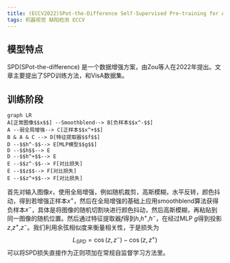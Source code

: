 ```yaml
---
title: (ECCV2022)SPot-the-Difference Self-Supervised Pre-training for Anomaly Detection and Segmentation
tags: 机器视觉 缺陷检测 ECCV
---
```


## 模型特点
SPD(SPot-the-difference) 是一个数据增强方案，由Zou等人在2022年提出。文章主要提出了SPD训练方法，和VisA数据集。

## 训练阶段
```mermaid
graph LR
A[正常图像$$x$$] --Smoothblend--> B[负样本$$x^-$$] 
A --弱全局增强--> C[正样本$$x^+$$] 
B & A & C --> D[特征提取器$$f$$]
D --$$h^-$$--> E[MLP模型$$g$$]
D --$$h$$--> E
D --$$h^+$$--> E
E --$$z^-$$--> F[对比损失]
E --$$z$$--> F[对比损失]
E --$$z^+$$--> F[对比损失]
```
首先对输入图像$x$，使用全局增强，例如随机裁剪，高斯模糊，水平反转，颜色抖动，得到若增强正样本$x^+$，然后在全局增强的基础上应用smoothblend算法获得负样本$x^-$，具体是将图像的随机切割块进行颜色抖动，然后高斯模糊，再粘贴到同一图像的随机位置。然后通过特征提取器$f$得到$h$,$h^+$,$h^-$，在经过MLP $g$得到投影$z$,$z^+$,$z^-$。我们利用余弦相似度来衡量相关性，于是损失为
$$
L_{SPD}=\cos(z,z^-)-\cos(z,z^+)
$$
可以将SPD损失直接作为正则项加在常规自监督学习方法里。